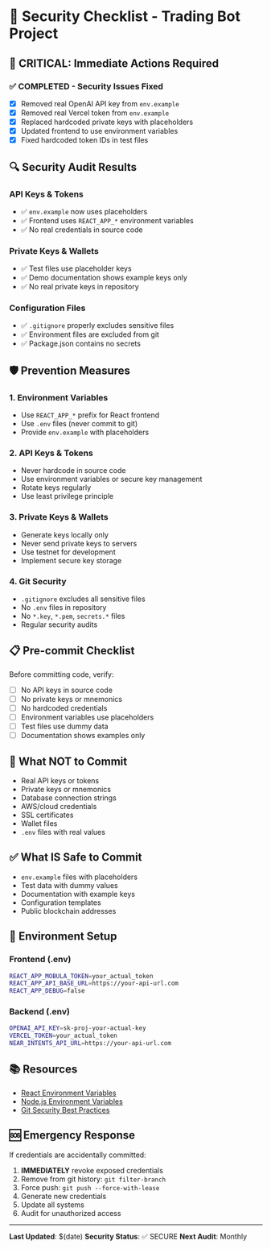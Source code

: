 # 🔐 Security Checklist - Trading Bot Project

## 🚨 CRITICAL: Immediate Actions Required

### ✅ **COMPLETED - Security Issues Fixed**
- [x] Removed real OpenAI API key from `env.example`
- [x] Removed real Vercel token from `env.example`
- [x] Replaced hardcoded private keys with placeholders
- [x] Updated frontend to use environment variables
- [x] Fixed hardcoded token IDs in test files

## 🔍 **Security Audit Results**

### **API Keys & Tokens**
- ✅ `env.example` now uses placeholders
- ✅ Frontend uses `REACT_APP_*` environment variables
- ✅ No real credentials in source code

### **Private Keys & Wallets**
- ✅ Test files use placeholder keys
- ✅ Demo documentation shows example keys only
- ✅ No real private keys in repository

### **Configuration Files**
- ✅ `.gitignore` properly excludes sensitive files
- ✅ Environment files are excluded from git
- ✅ Package.json contains no secrets

## 🛡️ **Prevention Measures**

### **1. Environment Variables**
- Use `REACT_APP_*` prefix for React frontend
- Use `.env` files (never commit to git)
- Provide `env.example` with placeholders

### **2. API Keys & Tokens**
- Never hardcode in source code
- Use environment variables or secure key management
- Rotate keys regularly
- Use least privilege principle

### **3. Private Keys & Wallets**
- Generate keys locally only
- Never send private keys to servers
- Use testnet for development
- Implement secure key storage

### **4. Git Security**
- `.gitignore` excludes all sensitive files
- No `.env` files in repository
- No `*.key`, `*.pem`, `secrets.*` files
- Regular security audits

## 📋 **Pre-commit Checklist**

Before committing code, verify:
- [ ] No API keys in source code
- [ ] No private keys or mnemonics
- [ ] No hardcoded credentials
- [ ] Environment variables use placeholders
- [ ] Test files use dummy data
- [ ] Documentation shows examples only

## 🚫 **What NOT to Commit**

- Real API keys or tokens
- Private keys or mnemonics
- Database connection strings
- AWS/cloud credentials
- SSL certificates
- Wallet files
- `.env` files with real values

## ✅ **What IS Safe to Commit**

- `env.example` files with placeholders
- Test data with dummy values
- Documentation with example keys
- Configuration templates
- Public blockchain addresses

## 🔧 **Environment Setup**

### **Frontend (.env)**
```bash
REACT_APP_MOBULA_TOKEN=your_actual_token
REACT_APP_API_BASE_URL=https://your-api-url.com
REACT_APP_DEBUG=false
```

### **Backend (.env)**
```bash
OPENAI_API_KEY=sk-proj-your-actual-key
VERCEL_TOKEN=your_actual_token
NEAR_INTENTS_API_URL=https://your-api-url.com
```

## 📚 **Resources**

- [React Environment Variables](https://create-react-app.dev/docs/adding-custom-environment-variables/)
- [Node.js Environment Variables](https://nodejs.org/docs/latest/api/process.html#processenv)
- [Git Security Best Practices](https://git-scm.com/book/en/v2/Git-Tools-Credential-Storage)

## 🆘 **Emergency Response**

If credentials are accidentally committed:
1. **IMMEDIATELY** revoke exposed credentials
2. Remove from git history: `git filter-branch`
3. Force push: `git push --force-with-lease`
4. Generate new credentials
5. Update all systems
6. Audit for unauthorized access

---

**Last Updated**: $(date)
**Security Status**: ✅ SECURE
**Next Audit**: Monthly
